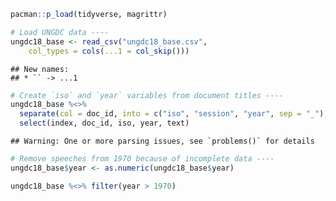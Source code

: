 ``` r
pacman::p_load(tidyverse, magrittr)
```

``` r
# Load UNGDC data ----
ungdc18_base <- read_csv("ungdc18_base.csv", 
    col_types = cols(...1 = col_skip()))
```

    ## New names:
    ## * `` -> ...1

``` r
# Create `iso` and `year` variables from document titles ----
ungdc18_base %<>% 
  separate(col = doc_id, into = c("iso", "session", "year", sep = "_"), remove = FALSE) %>% 
  select(index, doc_id, iso, year, text)
```

    ## Warning: One or more parsing issues, see `problems()` for details

``` r
# Remove speeches from 1970 because of incomplete data ----
ungdc18_base$year <- as.numeric(ungdc18_base$year) 

ungdc18_base %<>% filter(year > 1970)
```
